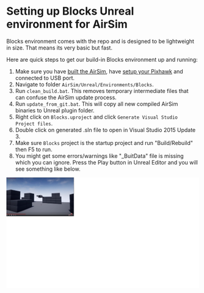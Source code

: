 
# Setting up Blocks Unreal environment for AirSim

Blocks environment comes with the repo and is designed to be lightweight in size. That means its very basic but fast.

Here are quick steps to get our build-in Blocks environment up and running:

1. Make sure you have [built the AirSim](build.md), have [setup your Pixhawk](prereq.md) and connected to USB port.
2. Navigate to folder `AirSim/Unreal/Environments/Blocks`.
3. Run `clean_build.bat`.  This removes temporary intermediate files that can confuse the AirSim update process.
3. Run `update_from_git.bat`. This will copy all new compiled AirSim binaries to Unreal plugin folder.
4. Right click on `Blocks.uproject` and click `Generate Visual Studio Project files`.
5. Double click on generated .sln file to open in Visual Studio 2015 Update 3.
6. Make sure `Blocks` project is the startup project and run "Build/Rebuild" then F5 to run.
7. You might get some errors/warnings like "_BuitData" file is missing which you can ignore. Press the Play button in Unreal Editor and you will see something like below.

[![Blocks Demo Video](images/blocks_video.png)](https://www.youtube.com/watch?v=-r_QGaxMT4A)